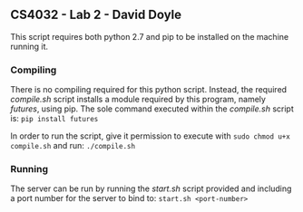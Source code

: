 ## CS4032 - Lab 2 - David Doyle

This script requires both python 2.7 and pip to be installed on the machine running it.

### Compiling
There is no compiling required for this python script. Instead, the required *compile.sh* script installs a module required by this program, namely *futures*, using pip. The sole command executed within the *compile.sh* script is:
```pip install futures```

In order to run the script, give it permission to execute with ```sudo chmod u+x compile.sh``` and run:
```./compile.sh```

### Running
The server can be run by running the *start.sh* script provided and including a port number for the server to bind to:
```start.sh <port-number>```
